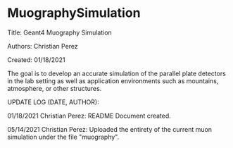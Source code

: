# MuographySimulation
Title: Geant4 Muography Simulation

Authors: Christian Perez

Created: 01/18/2021


The goal is to develop an accurate simulation of the parallel plate detectors in the lab setting as well as application environments such as mountains, atmosphere, or other structures. 

UPDATE LOG (DATE, AUTHOR): 

01/18/2021 Christian Perez: README Document created. 

05/14/2021 Christian Perez: Uploaded the entirety of the current muon simulation under the file "muography". 
